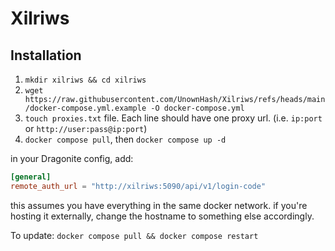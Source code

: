 # Xilriws

## Installation

1. `mkdir xilriws && cd xilriws`
2. `wget https://raw.githubusercontent.com/UnownHash/Xilriws/refs/heads/main/docker-compose.yml.example -O docker-compose.yml`
3. `touch proxies.txt` file. Each line should have one proxy url. (i.e. `ip:port` or `http://user:pass@ip:port`)
4. `docker compose pull`, then `docker compose up -d`

in your Dragonite config, add: 

```toml
[general]
remote_auth_url = "http://xilriws:5090/api/v1/login-code"
```

this assumes you have everything in the same docker network. if you're hosting it externally, change the hostname to
something else accordingly.

To update: `docker compose pull && docker compose restart`
